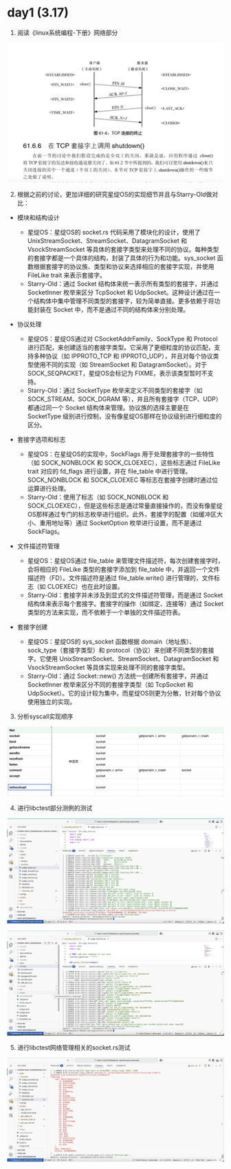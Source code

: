# day1 (3.17)

1. 阅读《linux系统编程-下册》网络部分

![](../../asserts/0317/2.jpg ':class=myImageClass')

2. 根据之前的讨论，更加详细的研究星绽OS的实现细节并且与Starry-Old做对比：

- 模块和结构设计
    - 星绽OS：星绽OS的 socket.rs 代码采用了模块化的设计，使用了 UnixStreamSocket、StreamSocket、DatagramSocket 和 VsockStreamSocket 等具体的套接字类型来处理不同的协议。每种类型的套接字都是一个具体的结构，封装了具体的行为和功能。sys_socket 函数根据套接字的协议族、类型和协议来选择相应的套接字实现，并使用 FileLike trait 来表示套接字。
    - Starry-Old：通过 Socket 结构体来统一表示所有类型的套接字，并通过 SocketInner 枚举来区分 TcpSocket 和 UdpSocket。这种设计通过在一个结构体中集中管理不同类型的套接字，较为简单直接。更多依赖于将功能封装在 Socket 中，而不是通过不同的结构体来分别处理。

- 协议处理
    - 星绽OS：星绽OS通过对 CSocketAddrFamily、SockType 和 Protocol 进行匹配，来创建适当的套接字类型。它采用了更细粒度的协议匹配，支持多种协议（如 IPPROTO_TCP 和 IPPROTO_UDP），并且对每个协议类型使用不同的实现（如 StreamSocket 和 DatagramSocket）。对于 SOCK_SEQPACKET，星绽OS会标记为 FIXME，表示该类型暂时不支持。
    - Starry-Old：通过 SocketType 枚举来定义不同类型的套接字（如 SOCK_STREAM、SOCK_DGRAM 等），并且所有套接字（TCP、UDP）都通过同一个 Socket 结构体来管理。协议族的选择主要是在 SocketType 级别进行控制，没有像星绽OS那样在协议级别进行细粒度的区分。

- 套接字选项和标志
    - 星绽OS：在星绽OS的实现中，SockFlags 用于处理套接字的一些特性（如 SOCK_NONBLOCK 和 SOCK_CLOEXEC），这些标志通过 FileLike trait 对应的 fd_flags 进行设置，并在 file_table 中进行管理。SOCK_NONBLOCK 和 SOCK_CLOEXEC 等标志在套接字创建时通过位运算进行处理。
    - Starry-Old：使用了标志（如 SOCK_NONBLOCK 和 SOCK_CLOEXEC），但是这些标志是通过常量直接操作的，而没有像星绽OS那样通过专门的标志枚举进行组织。此外，套接字的配置（如缓冲区大小、重用地址等）通过 SocketOption 枚举进行设置，而不是通过 SockFlags。

- 文件描述符管理
    - 星绽OS：星绽OS通过 file_table 来管理文件描述符，每次创建套接字时，会将相应的 FileLike 类型的套接字添加到 file_table 中，并返回一个文件描述符（FD）。文件描述符是通过 file_table.write() 进行管理的，文件标志（如 CLOEXEC）也在此时设置。
    - Starry-Old：套接字并未涉及到显式的文件描述符管理，而是通过 Socket 结构体来表示每个套接字。套接字的操作（如绑定、连接等）通过 Socket 类型的方法来实现，而不依赖于一个单独的文件描述符表。

- 套接字创建
    - 星绽OS：星绽OS的 sys_socket 函数根据 domain（地址族）、sock_type（套接字类型）和 protocol（协议）来创建不同类型的套接字。它使用 UnixStreamSocket、StreamSocket、DatagramSocket 和 VsockStreamSocket 等具体实现来处理不同的套接字类型。
    - Starry-Old：通过 Socket::new() 方法统一创建所有套接字，并通过 SocketInner 枚举来区分不同的套接字类型（如 TcpSocket 和 UdpSocket）。它的设计较为集中，而星绽OS则更为分散，针对每个协议使用独立的实现。 

3. 分析syscall实现顺序

<!-- [filename](../../asserts/0313/socket.rs ':include :type=code') -->

![](../../asserts/0317/1.jpg ':class=myImageClass')

4. 进行libctest部分测例的测试

![](../../asserts/0317/3.jpg ':class=myImageClass')

![](../../asserts/0317/4.jpg ':class=myImageClass')


5. 进行libctest网络管理相关的socket.rs测试

![](../../asserts/0317/5.jpg ':class=myImageClass')
